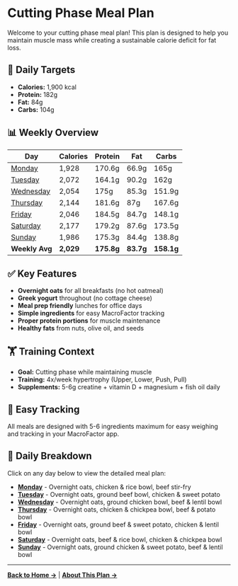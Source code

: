 # Cutting Phase Meal Plan

Welcome to your cutting phase meal plan! This plan is designed to help you maintain muscle mass while creating a sustainable calorie deficit for fat loss.

## 🎯 Daily Targets

- **Calories:** 1,900 kcal
- **Protein:** 182g
- **Fat:** 84g
- **Carbs:** 104g

## 📊 Weekly Overview

| Day | Calories | Protein | Fat | Carbs |
|-----|----------|---------|-----|-------|
| [Monday](/cutting/monday) | 1,928 | 170.6g | 66.9g | 165g |
| [Tuesday](/cutting/tuesday) | 2,072 | 164.1g | 90.2g | 162g |
| [Wednesday](/cutting/wednesday) | 2,054 | 175g | 85.3g | 151.9g |
| [Thursday](/cutting/thursday) | 2,144 | 181.6g | 87g | 167.6g |
| [Friday](/cutting/friday) | 2,046 | 184.5g | 84.7g | 148.1g |
| [Saturday](/cutting/saturday) | 2,177 | 179.2g | 87.6g | 173.5g |
| [Sunday](/cutting/sunday) | 1,986 | 175.3g | 84.4g | 138.8g |
| **Weekly Avg** | **2,029** | **175.8g** | **83.7g** | **158.1g** |

## ✅ Key Features

- **Overnight oats** for all breakfasts (no hot oatmeal)
- **Greek yogurt** throughout (no cottage cheese)
- **Meal prep friendly** lunches for office days
- **Simple ingredients** for easy MacroFactor tracking
- **Proper protein portions** for muscle maintenance
- **Healthy fats** from nuts, olive oil, and seeds

## 🏋️ Training Context

- **Goal:** Cutting phase while maintaining muscle
- **Training:** 4x/week hypertrophy (Upper, Lower, Push, Pull)
- **Supplements:** 5-6g creatine + vitamin D + magnesium + fish oil daily

## 📱 Easy Tracking

All meals are designed with 5-6 ingredients maximum for easy weighing and tracking in your MacroFactor app.

## 📅 Daily Breakdown

Click on any day below to view the detailed meal plan:

- **[Monday](/cutting/monday)** - Overnight oats, chicken & rice bowl, beef stir-fry
- **[Tuesday](/cutting/tuesday)** - Overnight oats, ground beef bowl, chicken & sweet potato
- **[Wednesday](/cutting/wednesday)** - Overnight oats, ground chicken bowl, beef & lentil bowl
- **[Thursday](/cutting/thursday)** - Overnight oats, chicken & chickpea bowl, beef & potato bowl
- **[Friday](/cutting/friday)** - Overnight oats, ground beef & sweet potato, chicken & lentil bowl
- **[Saturday](/cutting/saturday)** - Overnight oats, beef & rice bowl, chicken & chickpea bowl
- **[Sunday](/cutting/sunday)** - Overnight oats, ground chicken & sweet potato, beef & lentil bowl

---

**[Back to Home →](/)** | **[About This Plan →](/about)** 